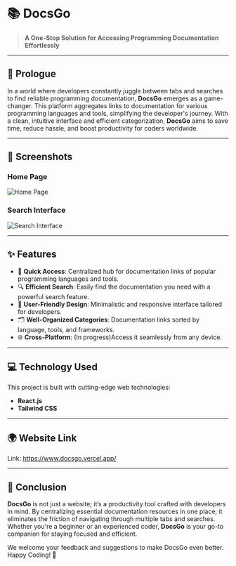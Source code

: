# 📚 DocsGo

> **A One-Stop Solution for Accessing Programming Documentation Effortlessly**  

---

## 📝 Prologue

In a world where developers constantly juggle between tabs and searches to find reliable programming documentation, **DocsGo** emerges as a game-changer. This platform aggregates links to documentation for various programming languages and tools, simplifying the developer's journey. With a clean, intuitive interface and efficient categorization, **DocsGo** aims to save time, reduce hassle, and boost productivity for coders worldwide.

---

## 📸 Screenshots
  
### Home Page  
![Home Page](#)  

### Search Interface  
![Search Interface](#)  

---

## ✨ Features

- 🚀 **Quick Access**: Centralized hub for documentation links of popular programming languages and tools.  
- 🔍 **Efficient Search**: Easily find the documentation you need with a powerful search feature.  
- 🎨 **User-Friendly Design**: Minimalistic and responsive interface tailored for developers.  
- 🗂️ **Well-Organized Categories**: Documentation links sorted by language, tools, and frameworks.  
- 🌐 **Cross-Platform**: (In progress)Access it seamlessly from any device.

---

## 💻 Technology Used

This project is built with cutting-edge web technologies:  

- **React.js**  
- **Tailwind CSS**

---

## 🌍 Website Link

Link: https://www.docsgo.vercel.app/ 

---

## 📖 Conclusion

**DocsGo** is not just a website; it’s a productivity tool crafted with developers in mind. By centralizing essential documentation resources in one place, it eliminates the friction of navigating through multiple tabs and searches. Whether you're a beginner or an experienced coder, **DocsGo** is your go-to companion for staying focused and efficient.  

We welcome your feedback and suggestions to make DocsGo even better. Happy Coding! 🚀  
